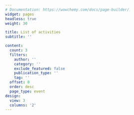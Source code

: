 ```yaml
---
# Documentation: https://wowchemy.com/docs/page-builder/
widget: pages
headless: true
weight: 30

title: List of activities
subtitle: ''

content:
  count: 3
  filters:
    author: ''
    category: ''
    exclude_featured: false
    publication_type: ''
    tag: ''
  offset: 0
  order: desc
  page_type: event
design:
  view: 3
  columns: '2'
---
```

